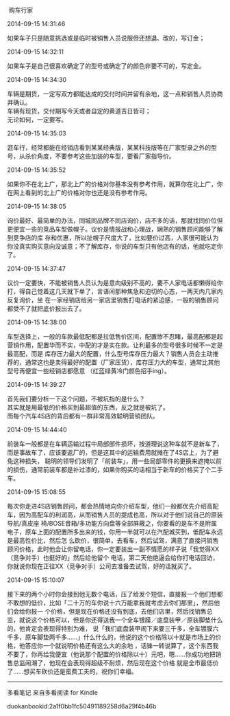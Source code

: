   



 购车行家



2014-09-15 14:31:46

如果车子只是随意挑选或是临时被销售人员说服但还想退、改的，写订金；



2014-09-15 14:32:11

如果车子是自己很喜欢确定了的型号或确定了的颜色非要不可的，写定金。



2014-09-15 14:34:30

车辆是期货，一定写双方都能达成的交付时间并留有余地，这一点和销售人员协商并确认。  
车辆有现货，交付期写今天或者自定的黄道吉日皆可；  
无论如何，一定要写。



2014-09-15 14:35:03

逛车行，经常都能在经销店看到某某经典版，某某科技版等在厂家型录之外的型号，从杀价角度，不要参考这些加装的车型，要看厂家指导价。



2014-09-15 14:35:52

如果你不在北上广，那北上广的价格对你基本没有参考作用，就算你在北上广，你在网上看到的北上广的价格对你也还是没有参考作用。



2014-09-15 14:38:05

询价最好、最简单的办法，同城同品牌不同店询价，店不多的话，那就找同价位但更便宜一些的竞品车型做幌子。议价是情报战和心理战，娴熟的销售顾问能够了解到竞争店的库
存和优惠，所以扯幌子尺度大了，比如要价过高，人家很可能认为你没真实购买意向没诚意；不了解库存，你说的车型只有他店有的话，他就吃定你了。



2014-09-15 14:37:47

议价一定要快，不能被销售人员认为是意向级别不高的，要不人家电话都懒得给你打，得自己觉着这几天就下单了，言语间那种焦急和迫切的心态，一两天内几家内反复询价，坐
在一家经销店给另一家店里销售打电话的紧迫感，一般的销售顾问都受不了就把底价报出去了。



2014-09-15 14:38:00

车型选择上，一般的车款最低配都是拉低售价区间，配置惨不忍睹，最高配都是起营销作用，配置华而不实，中配的才是实在款。让利最多的型号很多时候不一定是最高配，而是
库存压力最大的配置，什么型号库存压力最大？销售人员会主动推荐的，通常这也是卖得最好的配置（厂家压货），库存压力大的车型，通常比其他型号再便宜一些经销店都愿意
（红蓝绿黄冷门颜色招手ing）。



2014-09-15 14:39:27

首先我们要分析一下这个问题，不被坑指的是什么？  
其实就是用最低的价格买到最超值的东西，反之就是被坑了。  
而每个汽车4S店的背后都有一群非常高效聪明营销团队。



2014-09-15 14:44:40

前装车一般都是在车辆运输过程中局部部件损坏，按道理说这种车就不是新车了，而是事故车了，应该要返厂的，但是这其中的运输费用就摊在了4S店上，为了避免这种损失，
聪明的领导们发明了「前装车」，用一些局部零件的更换来遮掩以前的损伤，通常前装车都是补过漆的，如果你购买的话相当于新车的价格买了个二手车。



2014-09-15 15:08:55

每次你走进4S店销售顾问，都会热情地向你介绍车型，他们一般都优先介绍高配车，因为高配车的利润高，从而销售人员的提成也高，所以对于他们说自己的原装导航/真皮座
椅/BOSE音箱/多功能方向盘等全部屏蔽之，你要看的是车不是附属电子，原车上面的配置所多出来的钱，你用一半就可以在汽配城买到，低配车永远是最高性价比，然后怎
么砍价，很简单，去看车，然后试驾，满意了直接问销售顾问价格，此时他会让你留电话，你一定要装出一副不情愿的样子说「我觉得XX（竞争对手）也挺好的」然后给他留个
电话，第二天他绝逼会给你打电话回访，你就说你现在正往XX（竞争对手）公司去准备去试驾，好的话就买了。



2014-09-15 15:10:07

接下来的两个小时你会接到他无数个电话，压了给发个短信，直接报一个他们想都不敢想的低价，比如「二十万的车你说十六万能拿我就考虑去你们那里」，然后他们会给你报一
个价格，但是现在价格还没有到底，去他们店里，然后找销售总监，就说这个价格可以，但是你还得送我一个全车镀膜／底盘装甲／原装脚垫什么的，他肯定会表现得特别为难，
说「我们底盘装甲闹下来要三千多，全车镀膜六千多，原车脚垫两千多……」什么什么的，他说的这个价格除以十就是市场上的价格，他答应你一个就说明价格还有这么大的余地
，话锋一转说算了，这个东西我不要了，你再给我便宜（他说那个配置的价格除以十）元吧，嗯……你成功地把销售总监闹潮了，他现在会表现得超级不耐烦，然后现在这个价格
就是全市最低价了……想买车砍价还是蛮费工夫的，祝你们幸福。

* * *

多看笔记 来自多看阅读 for Kindle

duokanbookid:2a1f0bb1fc50491189258d6a29f4b46b

